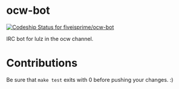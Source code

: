 ocw-bot
=======

[ ![Codeship Status for fiveisprime/ocw-bot](https://www.codeship.io/projects/34861a60-285a-0131-9c6a-1a9646f61340/status)](https://www.codeship.io/projects/6164)

IRC bot for lulz in the ocw channel.

# Contributions

Be sure that `make test` exits with 0 before pushing your changes. :)
